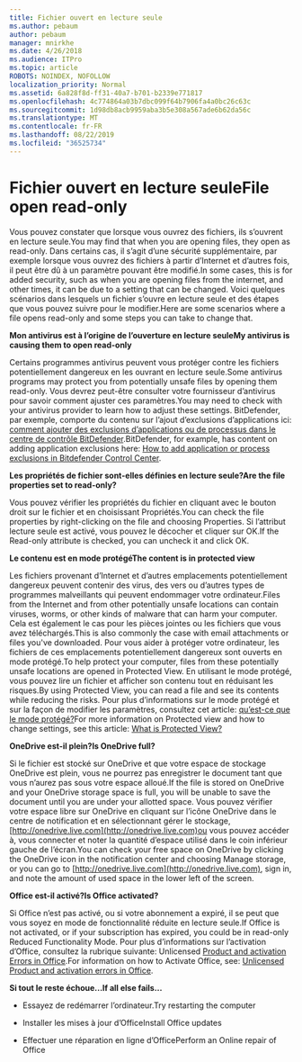```yaml
---
title: Fichier ouvert en lecture seule
ms.author: pebaum
author: pebaum
manager: mnirkhe
ms.date: 4/26/2018
ms.audience: ITPro
ms.topic: article
ROBOTS: NOINDEX, NOFOLLOW
localization_priority: Normal
ms.assetid: 6a828f8d-ff31-40a7-b701-b2339e771817
ms.openlocfilehash: 4c774864a03b7dbc099f64b7906fa4a0bc26c63c
ms.sourcegitcommit: 1d98db8acb9959aba3b5e308a567ade6b62da56c
ms.translationtype: MT
ms.contentlocale: fr-FR
ms.lasthandoff: 08/22/2019
ms.locfileid: "36525734"
---
```

# <a name="file-open-read-only"></a><span data-ttu-id="7d3b3-102">Fichier ouvert en lecture seule</span><span class="sxs-lookup"><span data-stu-id="7d3b3-102">File open read-only</span></span>

<span data-ttu-id="7d3b3-103">Vous pouvez constater que lorsque vous ouvrez des fichiers, ils s’ouvrent en lecture seule.</span><span class="sxs-lookup"><span data-stu-id="7d3b3-103">You may find that when you are opening files, they open as read-only.</span></span> <span data-ttu-id="7d3b3-104">Dans certains cas, il s’agit d’une sécurité supplémentaire, par exemple lorsque vous ouvrez des fichiers à partir d’Internet et d’autres fois, il peut être dû à un paramètre pouvant être modifié.</span><span class="sxs-lookup"><span data-stu-id="7d3b3-104">In some cases, this is for added security, such as when you are opening files from the internet, and other times, it can be due to a setting that can be changed.</span></span> <span data-ttu-id="7d3b3-105">Voici quelques scénarios dans lesquels un fichier s’ouvre en lecture seule et des étapes que vous pouvez suivre pour le modifier.</span><span class="sxs-lookup"><span data-stu-id="7d3b3-105">Here are some scenarios where a file opens read-only and some steps you can take to change that.</span></span>
  
 <span data-ttu-id="7d3b3-106">**Mon antivirus est à l’origine de l’ouverture en lecture seule**</span><span class="sxs-lookup"><span data-stu-id="7d3b3-106">**My antivirus is causing them to open read-only**</span></span>
  
<span data-ttu-id="7d3b3-107">Certains programmes antivirus peuvent vous protéger contre les fichiers potentiellement dangereux en les ouvrant en lecture seule.</span><span class="sxs-lookup"><span data-stu-id="7d3b3-107">Some antivirus programs may protect you from potentially unsafe files by opening them read-only.</span></span> <span data-ttu-id="7d3b3-108">Vous devrez peut-être consulter votre fournisseur d’antivirus pour savoir comment ajuster ces paramètres.</span><span class="sxs-lookup"><span data-stu-id="7d3b3-108">You may need to check with your antivirus provider to learn how to adjust these settings.</span></span> <span data-ttu-id="7d3b3-109">BitDefender, par exemple, comporte du contenu sur l’ajout d’exclusions d’applications ici: [comment ajouter des exclusions d’applications ou de processus dans le centre de contrôle BitDefender](https://www.bitdefender.com/support/how-to-add-application-or-process-exclusions-in-bitdefender-control-center-1119.mdl).</span><span class="sxs-lookup"><span data-stu-id="7d3b3-109">BitDefender, for example, has content on adding application exclusions here: [How to add application or process exclusions in Bitdefender Control Center](https://www.bitdefender.com/support/how-to-add-application-or-process-exclusions-in-bitdefender-control-center-1119.mdl).</span></span>
  
 <span data-ttu-id="7d3b3-110">**Les propriétés de fichier sont-elles définies en lecture seule?**</span><span class="sxs-lookup"><span data-stu-id="7d3b3-110">**Are the file properties set to read-only?**</span></span>
  
<span data-ttu-id="7d3b3-111">Vous pouvez vérifier les propriétés du fichier en cliquant avec le bouton droit sur le fichier et en choisissant Propriétés.</span><span class="sxs-lookup"><span data-stu-id="7d3b3-111">You can check the file properties by right-clicking on the file and choosing Properties.</span></span> <span data-ttu-id="7d3b3-112">Si l’attribut lecture seule est activé, vous pouvez le décocher et cliquer sur OK.</span><span class="sxs-lookup"><span data-stu-id="7d3b3-112">If the Read-only attribute is checked, you can uncheck it and click OK.</span></span>
  
 <span data-ttu-id="7d3b3-113">**Le contenu est en mode protégé**</span><span class="sxs-lookup"><span data-stu-id="7d3b3-113">**The content is in protected view**</span></span>
  
<span data-ttu-id="7d3b3-114">Les fichiers provenant d’Internet et d’autres emplacements potentiellement dangereux peuvent contenir des virus, des vers ou d’autres types de programmes malveillants qui peuvent endommager votre ordinateur.</span><span class="sxs-lookup"><span data-stu-id="7d3b3-114">Files from the Internet and from other potentially unsafe locations can contain viruses, worms, or other kinds of malware that can harm your computer.</span></span> <span data-ttu-id="7d3b3-115">Cela est également le cas pour les pièces jointes ou les fichiers que vous avez téléchargés.</span><span class="sxs-lookup"><span data-stu-id="7d3b3-115">This is also commonly the case with email attachments or files you've downloaded.</span></span> <span data-ttu-id="7d3b3-116">Pour vous aider à protéger votre ordinateur, les fichiers de ces emplacements potentiellement dangereux sont ouverts en mode protégé.</span><span class="sxs-lookup"><span data-stu-id="7d3b3-116">To help protect your computer, files from these potentially unsafe locations are opened in Protected View.</span></span> <span data-ttu-id="7d3b3-117">En utilisant le mode protégé, vous pouvez lire un fichier et afficher son contenu tout en réduisant les risques.</span><span class="sxs-lookup"><span data-stu-id="7d3b3-117">By using Protected View, you can read a file and see its contents while reducing the risks.</span></span> <span data-ttu-id="7d3b3-118">Pour plus d’informations sur le mode protégé et sur la façon de modifier les paramètres, consultez cet article: [qu’est-ce que le mode protégé?](https://support.office.com/article/d6f09ac7-e6b9-4495-8e43-2bbcdbcb6653)</span><span class="sxs-lookup"><span data-stu-id="7d3b3-118">For more information on Protected view and how to change settings, see this article: [What is Protected View?](https://support.office.com/article/d6f09ac7-e6b9-4495-8e43-2bbcdbcb6653)</span></span>
  
 <span data-ttu-id="7d3b3-119">**OneDrive est-il plein?**</span><span class="sxs-lookup"><span data-stu-id="7d3b3-119">**Is OneDrive full?**</span></span>
  
<span data-ttu-id="7d3b3-120">Si le fichier est stocké sur OneDrive et que votre espace de stockage OneDrive est plein, vous ne pourrez pas enregistrer le document tant que vous n’aurez pas sous votre espace alloué.</span><span class="sxs-lookup"><span data-stu-id="7d3b3-120">If the file is stored on OneDrive and your OneDrive storage space is full, you will be unable to save the document until you are under your allotted space.</span></span> <span data-ttu-id="7d3b3-121">Vous pouvez vérifier votre espace libre sur OneDrive en cliquant sur l’icône OneDrive dans le centre de notification et en sélectionnant gérer le stockage, [http://onedrive.live.com](http://onedrive.live.com)ou vous pouvez accéder à, vous connecter et noter la quantité d’espace utilisé dans le coin inférieur gauche de l’écran.</span><span class="sxs-lookup"><span data-stu-id="7d3b3-121">You can check your free space on OneDrive by clicking the OneDrive icon in the notification center and choosing Manage storage, or you can go to [http://onedrive.live.com](http://onedrive.live.com), sign in, and note the amount of used space in the lower left of the screen.</span></span>
  
 <span data-ttu-id="7d3b3-122">**Office est-il activé?**</span><span class="sxs-lookup"><span data-stu-id="7d3b3-122">**Is Office activated?**</span></span>
  
<span data-ttu-id="7d3b3-123">Si Office n’est pas activé, ou si votre abonnement a expiré, il se peut que vous soyez en mode de fonctionnalité réduite en lecture seule.</span><span class="sxs-lookup"><span data-stu-id="7d3b3-123">If Office is not activated, or if your subscription has expired, you could be in read-only Reduced Functionality Mode.</span></span> <span data-ttu-id="7d3b3-124">Pour plus d’informations sur l’activation d’Office, consultez la rubrique suivante: Unlicensed [Product and activation Errors in Office](https://support.office.com/article/unlicensed-product-and-activation-errors-in-office-0d23d3c0-c19c-4b2f-9845-5344fedc4380).</span><span class="sxs-lookup"><span data-stu-id="7d3b3-124">For information on how to Activate Office, see: [Unlicensed Product and activation errors in Office](https://support.office.com/article/unlicensed-product-and-activation-errors-in-office-0d23d3c0-c19c-4b2f-9845-5344fedc4380).</span></span>
  
 <span data-ttu-id="7d3b3-125">**Si tout le reste échoue...**</span><span class="sxs-lookup"><span data-stu-id="7d3b3-125">**If all else fails...**</span></span>
  
- <span data-ttu-id="7d3b3-126">Essayez de redémarrer l’ordinateur.</span><span class="sxs-lookup"><span data-stu-id="7d3b3-126">Try restarting the computer</span></span>
    
- <span data-ttu-id="7d3b3-127">Installer les mises à jour d’Office</span><span class="sxs-lookup"><span data-stu-id="7d3b3-127">Install Office updates</span></span>
    
- <span data-ttu-id="7d3b3-128">Effectuer une réparation en ligne d’Office</span><span class="sxs-lookup"><span data-stu-id="7d3b3-128">Perform an Online repair of Office</span></span>
    

